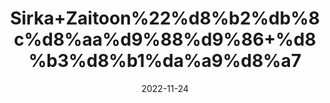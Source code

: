 ---
title: 'Sirka+Zaitoon%22%d8%b2%db%8c%d8%aa%d9%88%d9%86+%d8%b3%d8%b1%da%a9%d8%a7'
date: '2022-11-24' 
metatag: '' 
inventory: '0' 
draft: false 
# meta description 
shortDescripton: 'Olive+Cider+Vinegar+is+a+ideal+herbal+treatment+for+various+diseases+like+diabetes+control%2c+digestion%2cgastric+related+problem%2cliver+related+lssues%2ckidney+related+issues%2c+hypertension+%26cholesterol+problems.+it+promotes+sexual+hamones+in+males.'
description: 'Sirka+Vinegar'
longdescription: ''
tags: ''
brand: ''
subCategory: ''
unit: '240 ml-Pk'
sellCount: '0'
featured: False
# product Price
price: '200.0'
# Product Short Description
shortDescription: 'Olive+Cider+Vinegar+is+a+ideal+herbal+treatment+for+various+diseases+like+diabetes+control%2c+digestion%2cgastric+related+problem%2cliver+related+lssues%2ckidney+related+issues%2c+hypertension+%26cholesterol+problems.+it+promotes+sexual+hamones+in+males.'
productID: '44B1D6C0-B54B-ED11-996A-005056B3A416'
type: 'products'
category: 'Sirka+Vinegar' 
thumnailproduct: 'https://eraconnect.blob.core.windows.net/product-images/aminsaddiquidawakhana/876e0342-3d63-4118-a67f-ccd01df785f1.webp' 
images:
  - image: 'https://eraconnect.blob.core.windows.net/product-images/aminsaddiquidawakhana/876e0342-3d63-4118-a67f-ccd01df785f1.webp'  
Variants:
---